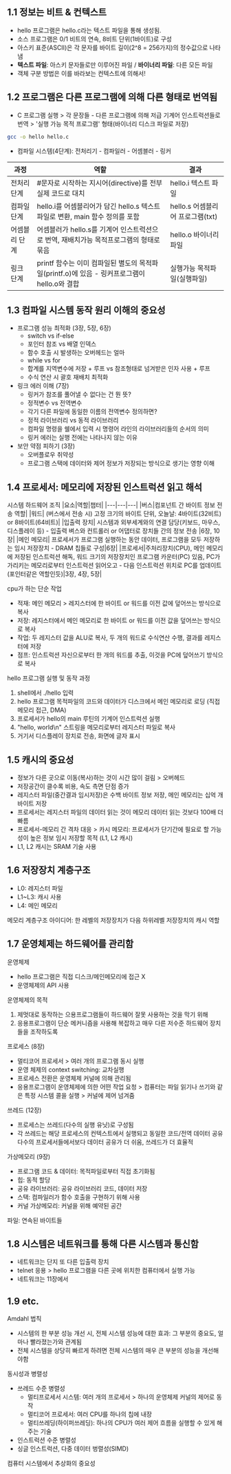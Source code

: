 ## 1.1 정보는 비트 & 컨텍스트
- hello 프로그램은 hello.c라는 텍스트 파일을 통해 생성됨.
- 소스 프로그램은  0/1 비트의 연속, 8비트 단위(1바이트)로 구성
- 아스키 표준(ASCII)은 각 문자를 바이트 길이(2^8 = 256가지)의 정수값으로 나타냄
- **텍스트 파일**: 아스키 문자들로만 이루어진 파일 / **바이너리 파일**: 다른 모든 파일
- 객체 구분 방법은 이를 바라보는 컨텍스트에 의해서!

## 1.2 프로그램은 다른 프로그램에 의해 다른 형태로 번역됨
- C 프로그램 실행 > 각 문장들 - 다른 프로그램에 의해 저급 기계어 인스트럭션들로 번역 > '실행 가능 목적 프로그램' 형태(바이너리 디스크 파일로 저장)
```bash
gcc -o hello hello.c
```
- 컴파일 시스템(4단계): 전처리기 - 컴파일러 - 어셈블러 - 링커

| 과정 | 역할 | 결과 |
|---|----|-----|
|전처리 단계 | #문자로 시작하는 지시어(directive)를 전부 실제 코드로 대치 |hello.i 텍스트 파일|
|컴파일 단계 | hello.i를 어셈블리어가 담긴 hello.s 텍스트파일로 변환, main 함수 정의를 포함 | hello.s 어셈블리어 프로그램(txt) |
|어셈블리 단계 | 어셈블러가 hello.s를 기계어 인스트럭션으로 번역, 재배치가능 목적프로그램의 형태로 묶음 | hello.o 바이너리 파일 |
|링크 단계| printf 함수는 이미 컴파일된 별도의 목적파일(printf.o)에 있음 - 링커프로그램이 hello.o와 결합 | 실행가능 목적파일(실행파일) |

## 1.3 컴파일 시스템 동작 원리 이해의 중요성
- 프로그램 성능 최적화 (3장, 5장, 6장)
  - switch vs if-else
  - 포인터 참조 vs 배열 인덱스
  - 함수 호출 시 발생하는 오버헤드는 얼마
  - while vs for
  - 합계를 지역변수에 저장 + 루프 vs 참조형태로 넘겨받은 인자 사용 + 루프
  - 수식 연산 시 괄호 재배치 최적화
- 링크 에러 이해 (7장)
  - 링커가 참조를 풀어낼 수 없다는 건 뭔 뜻?
  - 정적변수 vs 전역변수
  - 각기 다른 파일에 동일한 이름의 전역변수 정의하면?
  - 정적 라이브러리 vs 동적 라이브러리
  - 컴파일 명령을 쉘에서 입력 시 명령어 라인의 라이브러리들의 순서의 의미
  - 링커 에러는 실행 전에는 나타나지 않는 이유
- 보안 약점 피하기 (3장)
  - 오버플로우 취약성
  - 프로그램 스택에 데이터와 제어 정보가 저장되는 방식으로 생기는 영향 이해

## 1.4 프로세서: 메모리에 저장된 인스트럭션 읽고 해석
시스템 하드웨어 조직
|요소|역할|챕터|
|---|---|---|
|버스|컴포넌트 간 바이트 정보 전송 역할|
|워드| (버스에서 전송 시) 고정 크기의 바이트 단위, 오늘날: 4바이트(32비트) or 8바이트(64비트)|
|입출력 장치| 시스템과 외부세계와의 연결 담당(키보드, 마우스, 디스플레이 등) - 입출력 벼스와 컨트롤러 or 어댑터로 장치들 간의 정보 전송 |6장, 10장|
|메인 메모리| 프로세서가 프로그램 실행하는 동안 데이터, 프로그램을 모두 저장하는 임시 저장장치 - DRAM 칩들로 구성|6장|
|프로세서|주처리장치(CPU), 메인 메모리에 저장된 인스트럭션 해독, 워드 크기의 저장장치인 프로그램 카운터(PC) 있음, PC가 가리키는 메모리로부터 인스트럭션 읽어오고 - 다음 인스트럭션 위치로 PC를 업데이트(포인터같은 역할인듯)|3장, 4장, 5장|


cpu가 하는 단순 작업
- 적재: 메인 메모리 > 레지스터에 한 바이트 or 워드를 이전 값에 덮어쓰는 방식으로 복사
- 저장: 레지스터에서 메인 메모리로 한 바이트 or 워드를 이전  값을 덮어쓰는 방식으로 복사
- 작업: 두 레지스터 값을 ALU로 복사, 두 개의 워드로 수식연산 수행, 결과를 레지스터에 저장
- 점프: 인스트럭션 자신으로부터 한 개의 워드를 추출, 이것을 PC에 덮어쓰기 방식으로 복사

hello 프로그램 실행 및 동작 과정
1. shell에서 ./hello 입력
2. hello 프로그램 목적파일의 코드와 데이터가 디스크에서 메인 메모리로 로딩 (직접 메모리 접근, DMA)
3. 프로세서가 hello의 main 루틴의 기계어 인스트럭션 실행
4. "hello, world\n" 스트링을 메모리로부터 레지스터 파일로 복사
5. 거기서 디스플레이 장치로 전송, 화면에 글자 표시

## 1.5 캐시의 중요성
- 정보가 다른 곳으로 이동(복사)하는 것이 시간 많이 걸림 > 오버헤드
- 저장공간이 클수록 비용, 속도 측면 단점 증가
- 레지스터 파일(중간결과 임시저장)은 수백 바이트 정보 저장, 메인 메모리는 십억 개 바이트 저장
- 프로세서는 레지스터 파일의 데이터 읽는 것이 메모리 데이터 읽는 것보다 100배 더 빠름
- 프로세서-메모리 간 격차 대응 > 카시 메모리: 프로세서가 단기간에 필요로 할 가능성이 높은 정보 임시 저장할 목적 (L1, L2 캐시)
- L1, L2 캐시는 SRAM 기술 사용

## 1.6 저장장치 계층구조
- L0: 레지스터 파일
- L1~L3: 캐시 사용
- L4: 메인 메모리

메모리 계층구조 아이디어: 한 레벨의 저장장치가 다음 하위레벨 저장장치의 캐시 역할

## 1.7 운영체제는 하드웨어를 관리함
운영체제
- hello 프로그램은 직접 디스크/메인메모리에 접근 X
- 운영체제의 API 사용

운영체제의 목적
1. 제멋대로 동작하는 으용프로그램들이 하드웨어 잘못 사용하는 것을 막기 위해
2. 응용프로그램이 단순 메커니즘을 사용해 복잡하고 매우 다른 저수준 하드웨어 장치들을 조작하도록

프로세스 (8장)
- 멀티코어 프로세서 > 여러 개의 프로그램 동시 실행
- 운영 체제의 context switching: 교차실행
- 프로세스 전환은 운영체제 커널에 의해 관리됨
- 응용프로그램이 운영체제에 의한 어떤 작업 요청 > 컴퓨터는 파일 읽기나 쓰기와 같은 특정 시스템 콜을 실행 > 커널에 제어 넘겨줌

쓰레드 (12장)
- 프로세스는 쓰레드(다수의 실행 유닛)로 구성됨
- 각 쓰레드는 해당 프로세스의 컨텍스트에서 실행되고 동일한 코드/전역 데이터 공유
다수의 프로세서들에서보다 데이터 공유가 더 쉬움, 쓰레드가 더 효율적

가상메모리 (9장)
- 프로그램 코드 & 데이터: 목적파일로부터 직접 초기화됨
- 힙: 동적 할당
- 공유 라이브러리: 공유 라이브러리 코드, 데이터 저장
- 스택: 컴파일러가 함수 호출을 구현하기 위해 사용
- 커널 가상메모리: 커널을 위해 예약된 공간

파일: 연속된 바이트들

## 1.8 시스템은 네트워크를 통해 다른 시스템과 통신함
- 네트워크는 단지 또 다른 입출력 장치
- telnet 응용 > hello 프로그램을 다른 곳에 위치한 컴퓨터에서 실행 가능
- 네트워크는 11장에서

## 1.9 etc.
Amdahl 법칙
- 시스템의 한 부분 성능 개선 시, 전체 시스템 성능에 대한 효과: 그 부분의 중요도, 얼마나 빨라졌는가와 관계됨
- 전체 시스템을 상당히 빠르게 하려면 전체 시스템의 매우 큰 부분의 성능을 개선해야함

동시성과 병렬성
- 쓰레드 수준 병렬성
  - 멀티프로세서 시스템: 여러 개의 프로세서 > 하나의 운영체제 커널의 제어로 동작
  - 멀티코어 프로세서: 여러 CPU를 하나의 칩에 내장
  - 멀티쓰레딩(하이퍼쓰레딩): 하나의 CPU가 여러 제어 흐름을 실행할 수 있게 해주는 기술
- 인스트럭션 수준 병렬성
- 싱글 인스트럭션, 다중 데이터 벙렬성(SIMD)

컴퓨터 시스템에서 추상화의 중요성
